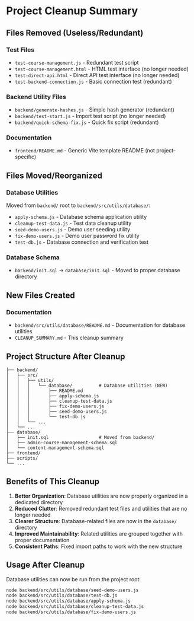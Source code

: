 # Project Cleanup Summary

## Files Removed (Useless/Redundant)

### Test Files
- `test-course-management.js` - Redundant test script
- `test-course-management.html` - HTML test interface (no longer needed)
- `test-direct-api.html` - Direct API test interface (no longer needed)
- `test-backend-connection.js` - Basic connection test (redundant)

### Backend Utility Files
- `backend/generate-hashes.js` - Simple hash generator (redundant)
- `backend/test-start.js` - Import test script (no longer needed)
- `backend/quick-schema-fix.js` - Quick fix script (redundant)

### Documentation
- `frontend/README.md` - Generic Vite template README (not project-specific)

## Files Moved/Reorganized

### Database Utilities
Moved from `backend/` root to `backend/src/utils/database/`:
- `apply-schema.js` - Database schema application utility
- `cleanup-test-data.js` - Test data cleanup utility
- `seed-demo-users.js` - Demo user seeding utility
- `fix-demo-users.js` - Demo user password fix utility
- `test-db.js` - Database connection and verification test

### Database Schema
- `backend/init.sql` → `database/init.sql` - Moved to proper database directory

## New Files Created

### Documentation
- `backend/src/utils/database/README.md` - Documentation for database utilities
- `CLEANUP_SUMMARY.md` - This cleanup summary

## Project Structure After Cleanup

```
├── backend/
│   ├── src/
│   │   ├── utils/
│   │   │   └── database/          # Database utilities (NEW)
│   │   │       ├── README.md
│   │   │       ├── apply-schema.js
│   │   │       ├── cleanup-test-data.js
│   │   │       ├── fix-demo-users.js
│   │   │       ├── seed-demo-users.js
│   │   │       └── test-db.js
│   │   └── ...
│   └── ...
├── database/
│   ├── init.sql                   # Moved from backend/
│   ├── admin-course-management-schema.sql
│   └── content-management-schema.sql
├── frontend/
├── scripts/
└── ...
```

## Benefits of This Cleanup

1. **Better Organization**: Database utilities are now properly organized in a dedicated directory
2. **Reduced Clutter**: Removed redundant test files and utilities that are no longer needed
3. **Clearer Structure**: Database-related files are now in the `database/` directory
4. **Improved Maintainability**: Related utilities are grouped together with proper documentation
5. **Consistent Paths**: Fixed import paths to work with the new structure

## Usage After Cleanup

Database utilities can now be run from the project root:
```bash
node backend/src/utils/database/seed-demo-users.js
node backend/src/utils/database/test-db.js
node backend/src/utils/database/apply-schema.js
node backend/src/utils/database/cleanup-test-data.js
node backend/src/utils/database/fix-demo-users.js
```